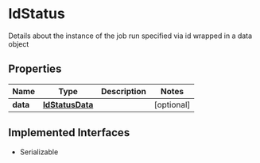 

# IdStatus

Details about the instance of the job run specified via id wrapped in a data object

## Properties

Name | Type | Description | Notes
------------ | ------------- | ------------- | -------------
**data** | [**IdStatusData**](IdStatusData.md) |  |  [optional]


## Implemented Interfaces

* Serializable


